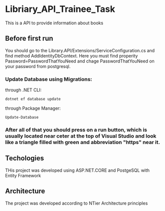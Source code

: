 # Libriary_API_Trainee_Task
This is a API to provide information about books
## Before first run

You should go to the Library.API/Extensions/ServiceConfiguration.cs and find method AddIdentityDbContext. Here you must find properity Password=PasswordThatYouNeed and chage PasswordThatYouNeed on your password from postgresql.

### Update Database using Migrations:
through .NET CLI:

    dotnet ef database update

through Package Manager:

    Update-Database

### After all of that you should press on a run button, which is usually located near ceter at the top of Visual Studio and look like a triangle filled with green and abbreviation "https" near it.

## Techologies 

THis project was developed using ASP.NET.CORE and PostgeSQL with Entity Framework 

## Architecture

The project was developed according to NTier Architecture principles

